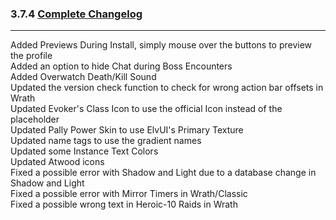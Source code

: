 ### 3.7.4 [Complete Changelog](https://github.com/eltreum0/eltruism/blob/main/Changelog.md)
___
Added Previews During Install, simply mouse over the buttons to preview the profile\
Added an option to hide Chat during Boss Encounters\
Added Overwatch Death/Kill Sound\
Updated the version check function to check for wrong action bar offsets in Wrath\
Updated Evoker's Class Icon to use the official Icon instead of the placeholder\
Updated Pally Power Skin to use ElvUI's Primary Texture\
Updated name tags to use the gradient names\
Updated some Instance Text Colors\
Updated Atwood icons\
Fixed a possible error with Shadow and Light due to a database change in Shadow and Light\
Fixed a possible error with Mirror Timers in Wrath/Classic\
Fixed a possible wrong text in  Heroic-10 Raids in Wrath
